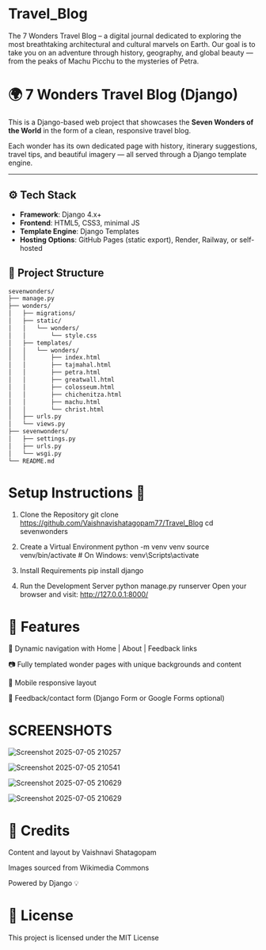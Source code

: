 # Travel_Blog
The 7 Wonders Travel Blog – a digital journal dedicated to exploring the most breathtaking architectural and cultural marvels on Earth. Our goal is to take you on an adventure through history, geography, and global beauty — from the peaks of Machu Picchu to the mysteries of Petra.
# 🌍 7 Wonders Travel Blog (Django)

This is a Django-based web project that showcases the **Seven Wonders of the World** in the form of a clean, responsive travel blog.

Each wonder has its own dedicated page with history, itinerary suggestions, travel tips, and beautiful imagery — all served through a Django template engine.

---

## ⚙️ Tech Stack

- **Framework**: Django 4.x+
- **Frontend**: HTML5, CSS3, minimal JS
- **Template Engine**: Django Templates
- **Hosting Options**: GitHub Pages (static export), Render, Railway, or self-hosted


## 📁 Project Structure

```bash
sevenwonders/
├── manage.py
├── wonders/
│   ├── migrations/
│   ├── static/
│   │   └── wonders/
│   │       └── style.css
│   ├── templates/
│   │   └── wonders/
│   │       ├── index.html
│   │       ├── tajmahal.html
│   │       ├── petra.html
│   │       ├── greatwall.html
│   │       ├── colosseum.html
│   │       ├── chichenitza.html
│   │       ├── machu.html
│   │       └── christ.html
│   ├── urls.py
│   └── views.py
├── sevenwonders/
│   ├── settings.py
│   ├── urls.py
│   └── wsgi.py
└── README.md

```

# Setup Instructions 🔧
1. Clone the Repository
git clone https://github.com/Vaishnavishatagopam77/Travel_Blog
cd sevenwonders

2. Create a Virtual Environment
python -m venv venv
source venv/bin/activate  # On Windows: venv\Scripts\activate

3. Install Requirements
pip install django

4. Run the Development Server
python manage.py runserver
Open your browser and visit: http://127.0.0.1:8000/


# 📝 Features
🔗 Dynamic navigation with Home | About | Feedback links

📷 Fully templated wonder pages with unique backgrounds and content

📱 Mobile responsive layout

🧾 Feedback/contact form (Django Form or Google Forms optional)

# SCREENSHOTS
![Screenshot 2025-07-05 210257](https://github.com/user-attachments/assets/6f27f7f0-44a1-4334-b371-1325809d08bd)

![Screenshot 2025-07-05 210541](https://github.com/user-attachments/assets/588bfd15-117a-4b2a-992f-4be1ae78c3d4)

![Screenshot 2025-07-05 210629](https://github.com/user-attachments/assets/ab36fe43-f186-42b6-9153-4817fea025c2)

![Screenshot 2025-07-05 210629](https://github.com/user-attachments/assets/076583a4-4180-460a-95f9-d2f5569cde02)


# 🙌 Credits
Content and layout by Vaishnavi Shatagopam

Images sourced from Wikimedia Commons

Powered by Django 💡

# 📄 License
This project is licensed under the MIT License
